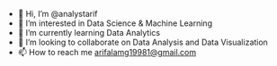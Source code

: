 - 👋 Hi, I’m @analystarif
- 👀 I’m interested in Data Science & Machine Learning
- 🌱 I’m currently learning Data Analytics
- 💞️ I’m looking to collaborate on Data Analysis and Data Visualization
- 📫 How to reach me arifalamg19981@gmail.com

<!---
analystarif/analystarif is a ✨ special ✨ repository because its `README.md` (this file) appears on your GitHub profile.
You can click the Preview link to take a look at your changes.
--->
